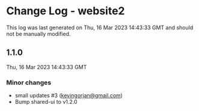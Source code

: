 # Change Log - website2

This log was last generated on Thu, 16 Mar 2023 14:43:33 GMT and should not be manually modified.

<!-- Start content -->

## 1.1.0

Thu, 16 Mar 2023 14:43:33 GMT

### Minor changes

- small updates #3 (kevingorjan@gmail.com)
- Bump shared-ui to v1.2.0
